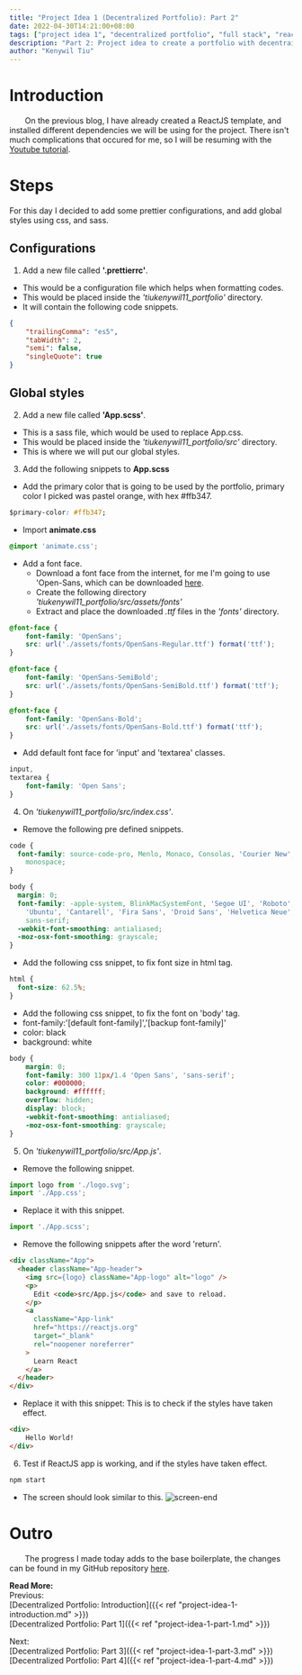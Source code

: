 ```yaml
---
title: "Project Idea 1 (Decentralized Portfolio): Part 2"
date: 2022-04-30T14:21:00+08:00
tags: ["project idea 1", "decentralized portfolio", "full stack", "reactjs", "javascript"]
description: "Part 2: Project idea to create a portfolio with decentrailized web3 technologies"
author: "Kenywil Tiu"
---
```

# Introduction

&nbsp;&nbsp;&nbsp;&nbsp;&nbsp;&nbsp; On the previous blog, I have already created a ReactJS template, and installed different dependencies we will be using for the project. There isn't much complications that occured for me, so I will be resuming with the [Youtube tutorial](https://youtu.be/bmpI252DmiI).  
  
# Steps
For this day I decided to add some prettier configurations, and add global styles using css, and sass.

## Configurations
1. Add a new file called **'.prettierrc'**.
- This would be a configuration file which helps when formatting codes. 
- This would be placed inside the *'tiukenywil11_portfolio'* directory.
- It will contain the following code snippets.
```json
{
    "trailingComma": "es5",
    "tabWidth": 2,
    "semi": false,
    "singleQuote": true
}
```

## Global styles
2. Add a new file called **'App.scss'**.
- This is a sass file, which would be used to replace App.css. 
- This would be placed inside the *'tiukenywil11_portfolio/src'* directory.
- This is where we will put our global styles.

3. Add the following snippets to **App.scss**
- Add the primary color that is going to be used by the portfolio, primary color I picked was pastel orange, with hex #ffb347.
```css
$primary-color: #ffb347;
```
- Import **animate.css**
```css
@import 'animate.css';
```
- Add a font face.
	- Download a font face from the internet, for me I'm going to use 'Open-Sans, which can be downloaded [here](https://fonts.google.com/specimen/Open+Sans).
	- Create the following directory *'tiukenywil11_portfolio/src/assets/fonts'*
	- Extract and place the downloaded *.ttf* files in the *'fonts'* directory.
```css
@font-face {
	font-family: 'OpenSans';
	src: url('./assets/fonts/OpenSans-Regular.ttf') format('ttf');
}

@font-face {
	font-family: 'OpenSans-SemiBold';
	src: url('./assets/fonts/OpenSans-SemiBold.ttf') format('ttf');
}

@font-face {
	font-family: 'OpenSans-Bold';
	src: url('./assets/fonts/OpenSans-Bold.ttf') format('ttf');
}
```	
- Add default font face for 'input' and 'textarea' classes.
```css
input,
textarea {
    font-family: 'Open Sans';
}
```

4. On *'tiukenywil11_portfolio/src/index.css'*.
- Remove the following pre defined snippets.
```css
code {
  font-family: source-code-pro, Menlo, Monaco, Consolas, 'Courier New',
    monospace;
}

body {
  margin: 0;
  font-family: -apple-system, BlinkMacSystemFont, 'Segoe UI', 'Roboto', 'Oxygen',
    'Ubuntu', 'Cantarell', 'Fira Sans', 'Droid Sans', 'Helvetica Neue',
    sans-serif;
  -webkit-font-smoothing: antialiased;
  -moz-osx-font-smoothing: grayscale;
}
```
- Add the following css snippet, to fix font size in html tag.
```css
html {
  font-size: 62.5%;
}
```
- Add the following css snippet, to fix the font on 'body' tag.
- font-family:'[default font-family]','[backup font-family]' 
- color: black
- background: white
```css
body {
	margin: 0;
	font-family: 300 11px/1.4 'Open Sans', 'sans-serif';
	color: #000000;
	background: #ffffff;
	overflow: hidden;
	display: block;
	-webkit-font-smoothing: antialiased;
	-moz-osx-font-smoothing: grayscale;
}
```
  
5. On *'tiukenywil11_portfolio/src/App.js'*.
- Remove the following snippet.
```javascript
import logo from './logo.svg';
import './App.css';
```
- Replace it with this snippet.   
```javascript
import './App.scss';
```
- Remove the following snippets after the word 'return'.
```html
<div className="App">
  <header className="App-header">
	<img src={logo} className="App-logo" alt="logo" />
	<p>
	  Edit <code>src/App.js</code> and save to reload.
	</p>
	<a
	  className="App-link"
	  href="https://reactjs.org"
	  target="_blank"
	  rel="noopener noreferrer"
	>
	  Learn React
	</a>
  </header>
</div>
```
- Replace it with this snippet: This is to check if the styles have taken effect.
```html
<div>
	Hello World!
</div>
```

6. Test if ReactJS app is working, and if the styles have taken effect.
```bash
npm start
```
- The screen should look similar to this.
![screen-end](/img/project-idea-1-part-2/1_screen-end.png)

# Outro  
&nbsp;&nbsp;&nbsp;&nbsp;&nbsp;&nbsp; The progress I made today adds to the base boilerplate, the changes can be found in my GitHub repository [here](  https://github.com/tiukenywil11/decentralized-portfolio/commit/d255e1ca3497fe4232d2959a1cc28e1c0dc1c18f). 
  
**Read More:**   
Previous:  
[Decentralized Portfolio: Introduction]({{< ref "project-idea-1-introduction.md" >}})  
[Decentralized Portfolio: Part 1]({{< ref "project-idea-1-part-1.md" >}})
  
Next:  
[Decentralized Portfolio: Part 3]({{< ref "project-idea-1-part-3.md" >}})  
[Decentralized Portfolio: Part 4]({{< ref "project-idea-1-part-4.md" >}})  

  